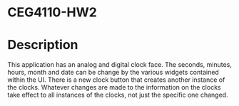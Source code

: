 # CEG4110-HW2

# Description
This application has an analog and digital clock face. The seconds, minutes, hours, month and date can be change by the
various widgets contained within the UI. There is a new clock button that creates another instance of the clocks. Whatever 
changes are made to the information on the clocks take effect to all instances of the clocks, not just the specific one 
changed.
